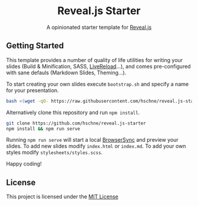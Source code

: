 <h1 align="center">Reveal.js Starter</h1>
<p align="center">A opinionated starter template for <a href="https://github.com/hakimel/reveal.js">Reveal.js</a></p>

## Getting Started

This template provides a number of quality of life utilities for writing your slides (Build & Minification, SASS, [LiveReload](https://www.browsersync.io/)...), and comes pre-configured with sane defauls (Markdown Slides, Theming...).

To start creating your own slides execute `bootstrap.sh` and specify a name for your presentation.

```sh
bash <(wget -qO- https://raw.githubusercontent.com/hschne/reveal.js-starter/master/bootstrap.sh)
```

Alternatively clone this repository and run `npm install`.

```sh
git clone https://github.com/hschne/reveal.js-starter
npm install && npm run serve
```

Running `npm run serve` will start a local [BrowserSync](https://www.browsersync.io/) and preview your slides. To add new slides modify `index.html` or `index.md`. To add your own styles modify `stylesheets/styles.scss`.

Happy coding!

## License

This project is licensed under the [MIT License](LICENSE)
